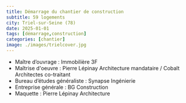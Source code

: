 ```yaml
---
title: Démarrage du chantier de construction
subtitle: 59 logements
city: Triel-sur-Seine (78)
date: 2025-01-01
tags: [démarrage,construction]
categories: [chantier]
image: ./images/trielcover.jpg
---
```

- Maître d’ouvrage : Immobilière 3F
- Maîtrise d'oeuvre : Pierre Lépinay Architecture mandataire / Cobalt Architectes co-traitant
- Bureau d’études généraliste : Synapse Ingénierie
- Entreprise générale : BG Construction
- Maquette : Pierre Lépinay Architecture
